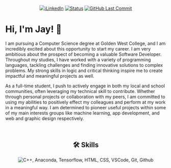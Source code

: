 <div align="center">
  <a href="https://www.linkedin.com/in/jay-g-b26800308/"><img alt="ℹLinkedIn" src="https://img.shields.io/badge/◻️LinkedIn-0a66c2?style=flat"></a>
  <a href="https://github.com/jay-gleeson"><img alt="Status" src="https://api.statusbadges.me/badge/status/122135843598814826"></a>
  <a href="https://github.com/jay-gleeson/Graduation-Prediction-Data-Science-CSUF-Summer-2024"><img alt="GitHub Last Commit" src="https://img.shields.io/github/last-commit/jay-gleeson/Graduation-Prediction-Data-Science-CSUF-Summer-2024?style=flat"></a>
</div>

<h1>Hi, I'm Jay! 🫶</h1>
<p>I am pursuing a Computer Science degree at Golden West College, and I am incredibly excited about this opportunity to start my career. I am very ambitious about the prospect of becoming a valuable Software Developer. Throughout my studies, I have worked with a variety of programming languages, tackling challenges and finding innovative solutions to complex problems. My strong skills in logic and critical thinking inspire me to create impactful and meaningful projects as well.

As a full-time student, I push to actively engage in both my local and school communities, often leveraging my technical skill to contribute. Whether through personal projects or collaboration with my peers, I am committed to using my abilities to positively effect my colleagues and perform at my work in a meaningful way. I am determined to pioneer useful projects within some of my main interests groups like machine learning, app development, and web and graphic design respectively.</p>
<br>

<div align="center">
  <h2>🛠 Skills</h2>
  <img alt="C++, Anaconda, Tensorflow, HTML, CSS, VSCode, Git, Github" src="https://skillicons.dev/icons?i=cpp,py,anaconda,tensorflow,html,css,vscode,git,github">
</div>

